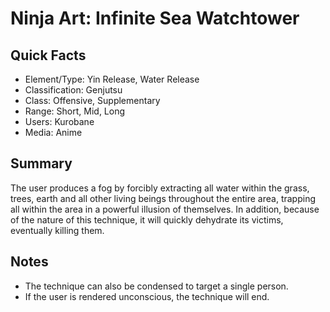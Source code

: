 # Ninja Art: Infinite Sea Watchtower

## Quick Facts
- Element/Type: Yin Release, Water Release
- Classification: Genjutsu
- Class: Offensive, Supplementary
- Range: Short, Mid, Long
- Users: Kurobane
- Media: Anime

## Summary
The user produces a fog by forcibly extracting all water within the grass, trees, earth and all other living beings throughout the entire area, trapping all within the area in a powerful illusion of themselves. In addition, because of the nature of this technique, it will quickly dehydrate its victims, eventually killing them.

## Notes
- The technique can also be condensed to target a single person.
- If the user is rendered unconscious, the technique will end.
